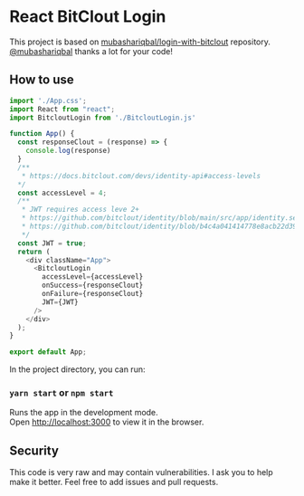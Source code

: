 # React BitClout Login

This project is based on [mubashariqbal/login-with-bitclout](https://github.com/mubashariqbal/login-with-bitclout) repository. [@mubashariqbal](https://bitclout.com/u/mubashariqbal) thanks a lot for your code!

## How to use

```js
import './App.css';
import React from "react";
import BitcloutLogin from './BitcloutLogin.js'

function App() {
  const responseClout = (response) => {
    console.log(response)
  }
  /**
   * https://docs.bitclout.com/devs/identity-api#access-levels
  */
  const accessLevel = 4;
  /**
   * JWT requires access leve 2+
   * https://github.com/bitclout/identity/blob/main/src/app/identity.service.ts#L115
   * https://github.com/bitclout/identity/blob/b4c4a041414778e8acb22d39afed5e7d72752178/src/types/identity.ts#L31
   */
  const JWT = true;
  return (
    <div className="App">
      <BitcloutLogin
        accessLevel={accessLevel}
        onSuccess={responseClout}
        onFailure={responseClout}
        JWT={JWT}
      />
    </div>
  );
}

export default App;
```

In the project directory, you can run:

### `yarn start` or `npm start`

Runs the app in the development mode.\
Open [http://localhost:3000](http://localhost:3000) to view it in the browser.

## Security
This code is very raw and may contain vulnerabilities. I ask you to help make it better. Feel free to add issues and pull requests.